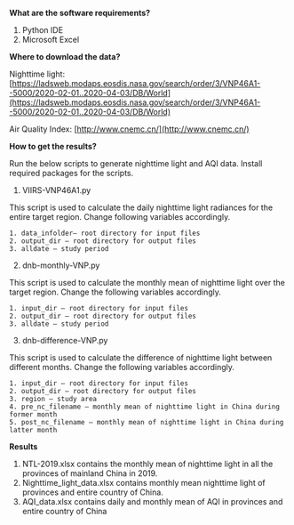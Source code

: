 **What are the software requirements?**

1. Python IDE
2. Microsoft Excel

**Where to download the data?**

Nighttime light: [https://ladsweb.modaps.eosdis.nasa.gov/search/order/3/VNP46A1--5000/2020-02-01..2020-04-03/DB/World](https://ladsweb.modaps.eosdis.nasa.gov/search/order/3/VNP46A1--5000/2020-02-01..2020-04-03/DB/World)

Air Quality Index: [http://www.cnemc.cn/](http://www.cnemc.cn/)

**How to get the results?**

Run the below scripts to generate nighttime light and AQI data. Install required packages for the scripts.

1. VIIRS-VNP46A1.py

This script is used to calculate the daily nighttime light radiances for the entire target region. Change following variables accordingly.

    1. data_infolder– root directory for input files
    2. output_dir – root directory for output files
    3. alldate – study period

2. dnb-monthly-VNP.py

This script is used to calculate the monthly mean of nighttime light over the target region. Change the following variables accordingly.

    1. input_dir – root directory for input files
    2. output_dir – root directory for output files
    3. alldate – study period

3. dnb-difference-VNP.py

This script is used to calculate the difference of nighttime light between different months. Change the following variables accordingly.

    1. input_dir – root directory for input files
    2. output_dir – root directory for output files
    3. region – study area
    4. pre_nc_filename – monthly mean of nighttime light in China during former month
    5. post_nc_filename – monthly mean of nighttime light in China during latter month

**Results**

1. NTL-2019.xlsx contains the monthly mean of nighttime light in all the provinces of mainland China in 2019.
2. Nighttime_light_data.xlsx contains monthly mean nighttime light of provinces and entire country of China.
3. AQI_data.xlsx contains daily and monthly mean of AQI in provinces and entire country of China
